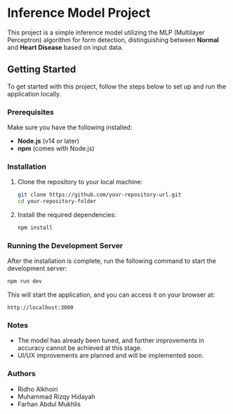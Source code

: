 # Inference Model Project

This project is a simple inference model utilizing the MLP (Multilayer Perceptron) algorithm for form detection, distinguishing between **Normal** and **Heart Disease** based on input data.

## Getting Started

To get started with this project, follow the steps below to set up and run the application locally.

### Prerequisites

Make sure you have the following installed:
- **Node.js** (v14 or later)
- **npm** (comes with Node.js)

### Installation

1. Clone the repository to your local machine:

   ```bash
   git clone https://github.com/your-repository-url.git
   cd your-repository-folder
   ```

2. Install the required dependencies:

   ```bash
   npm install
   ```

### Running the Development Server

After the installation is complete, run the following command to start the development server:

```bash
npm run dev
```

This will start the application, and you can access it on your browser at:

```
http://localhost:3000
```

### Notes

- The model has already been tuned, and further improvements in accuracy cannot be achieved at this stage.
- UI/UX improvements are planned and will be implemented soon.

### Authors

- Ridho Alkhoiri
- Muhammad Rizqy Hidayah
- Farhan Abdul Mukhlis
